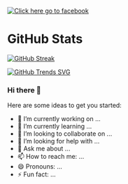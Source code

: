 
<!-- background img -->
[![](https://github.com/mdrabiulis/mdrabiulis/blob/mdrabiulis/Abstract_background.png "Click here go to facebook")](https://www.facebook.com/rabiulislam155)


<!-- Streak img -->

 # [](https://res.cloudinary.com/anuraghazra/image/upload/v1594908242/logo_ccswme.svg)GitHub Stats 

[![GitHub Streak](https://github-readme-streak-stats.herokuapp.com?user=mdrabiulis&theme=merko&dates=AD63EB)](https://git.io/streak-stats)




[![GitHub Trends SVG](https://api.githubtrends.io/user/svg/mdrabiulis/repos?time_range=one_year&theme=classic)](https://www.githubwrapped.io/mdrabiulis)

### Hi there 👋


Here are some ideas to get you started:

- 🔭 I’m currently working on ...
- 🌱 I’m currently learning ...
- 👯 I’m looking to collaborate on ...
- 🤔 I’m looking for help with ...
- 💬 Ask me about ...
- 📫 How to reach me: ...
- 😄 Pronouns: ...
- ⚡ Fun fact: ...
